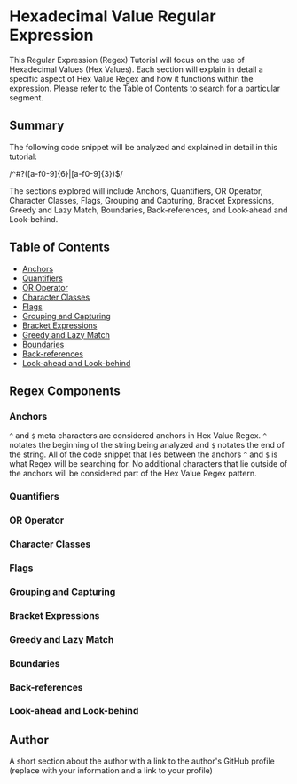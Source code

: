 # Hexadecimal Value Regular Expression

This Regular Expression (Regex) Tutorial will focus on the use of Hexadecimal Values (Hex Values). Each section will explain in detail a specific aspect of Hex Value Regex and how it functions within the expression. Please refer to the Table of Contents to search for a particular segment.

## Summary

The following code snippet will be analyzed and explained in detail in this tutorial:

/^#?([a-f0-9]{6}|[a-f0-9]{3})$/

The sections explored will include Anchors, Quantifiers, OR Operator, Character Classes, Flags, Grouping and Capturing, Bracket Expressions, Greedy and Lazy Match, Boundaries, Back-references, and Look-ahead and Look-behind.

## Table of Contents

- [Anchors](#anchors)
- [Quantifiers](#quantifiers)
- [OR Operator](#or-operator)
- [Character Classes](#character-classes)
- [Flags](#flags)
- [Grouping and Capturing](#grouping-and-capturing)
- [Bracket Expressions](#bracket-expressions)
- [Greedy and Lazy Match](#greedy-and-lazy-match)
- [Boundaries](#boundaries)
- [Back-references](#back-references)
- [Look-ahead and Look-behind](#look-ahead-and-look-behind)

## Regex Components

### Anchors

`^` and `$` meta characters are considered anchors in Hex Value Regex. `^` notates the beginning of the string being analyzed and `$` notates the end of the string. All of the code snippet that lies between the anchors `^` and `$` is what Regex will be searching for. No additional characters that lie outside of the anchors will be considered part of the Hex Value Regex pattern.

### Quantifiers

### OR Operator

### Character Classes

### Flags

### Grouping and Capturing

### Bracket Expressions

### Greedy and Lazy Match

### Boundaries

### Back-references

### Look-ahead and Look-behind

## Author

A short section about the author with a link to the author's GitHub profile (replace with your information and a link to your profile)